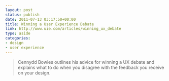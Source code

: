 ```yaml
---
layout: post
status: publish
date: 2011-07-13 03:17:50+00:00
title: Winning a User Experience Debate
link: http://www.uie.com/articles/winning_ux_debate
type: aside
categories:
- design
- user experience
---
```


> Cennydd Bowles outlines his advice for winning a UX debate and explains what to do when you disagree with the feedback you receive on your design.
